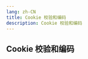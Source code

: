 ```yaml
---
lang: zh-CN
title: Cookie 校验和编码
description: Cookie 校验和编码
---
```


## Cookie 校验和编码

<div>
<EncodeCookie></EncodeCookie>
</div>
